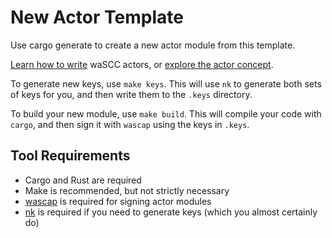 # New Actor Template

Use cargo generate to create a new actor module from this template.

[Learn how to write](https://wascc.dev/tutorials/first-actor/) waSCC actors, or [explore the actor concept](https://wascc.dev/docs/concepts/actors/).

To generate new keys, use `make keys`. This will use `nk` to generate both sets of keys for you, and then write them to the `.keys` directory.

To build your new module, use `make build`. This will compile your code with `cargo`, and then sign it with `wascap` using the keys in `.keys`.

## Tool Requirements

- Cargo and Rust are required
- Make is recommended, but not strictly necessary
- [wascap](https://github.com/wascc/wascap) is required for signing actor modules
- [nk](https://github.com/encabulators/nkeys) is required if you need to generate keys (which you almost certainly do)

